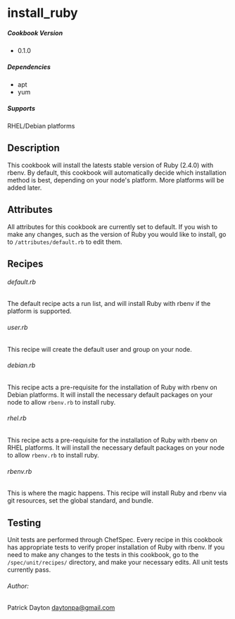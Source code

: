 # install_ruby
##### Cookbook Version
- 0.1.0

##### Dependencies
- apt
- yum

##### Supports
RHEL/Debian platforms
## Description
This cookbook will install the latests stable version of Ruby (2.4.0) with rbenv.  By default, this cookbook will automatically decide which installation method is best, depending on your node's platform.  More platforms will be added later.

## Attributes
All attributes for this cookbook are currently set to default.  If you wish to make any changes, such as the version of Ruby you would like to install, go to ```/attributes/default.rb``` to edit them.

## Recipes
###### default.rb
The default recipe acts a run list, and will install Ruby with rbenv if the platform is supported.
###### user.rb
This recipe will create the default user and group on your node.
###### debian.rb
This recipe acts a pre-requisite for the installation of Ruby with rbenv on Debian platforms.  It will install the necessary default packages on your node to allow ```rbenv.rb``` to install ruby.
###### rhel.rb
This recipe acts a pre-requisite for the installation of Ruby with rbenv on RHEL platforms.  It will install the necessary default packages on your node to allow ```rbenv.rb``` to install ruby.
###### rbenv.rb
This is where the magic happens.  This recipe will install Ruby and rbenv via git resources, set the global standard, and bundle.

## Testing
Unit tests are performed through ChefSpec.  Every recipe in this cookbook has appropriate tests to verify proper installation of Ruby with rbenv.  If you need to make any changes to the tests in this cookbook, go to the ```/spec/unit/recipes/``` directory, and make your necessary edits.  All unit tests currently pass.

###### Author:
Patrick Dayton  daytonpa@gmail.com
